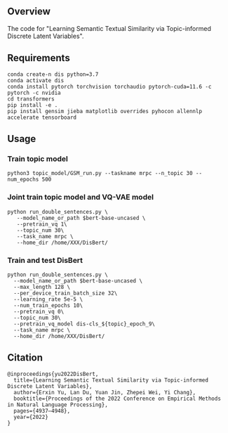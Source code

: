 ## Overview

The code for "Learning Semantic Textual Similarity via Topic-informed Discrete Latent Variables".

## Requirements

``` 
conda create-n dis python=3.7 
conda activate dis
conda install pytorch torchvision torchaudio pytorch-cuda=11.6 -c pytorch -c nvidia
cd transformers
pip install -e .
pip install gensim jieba matplotlib overrides pyhocon allennlp accelerate tensorboard
```

## Usage

### Train topic model 

``` 
python3 topic_model/GSM_run.py --taskname mrpc --n_topic 30 --num_epochs 500
```

### Joint train topic model and VQ-VAE model

```
python run_double_sentences.py \
   --model_name_or_path $bert-base-uncased \
   --pretrain_vq 1\
   --topic_num 30\
   --task_name mrpc \
   --home_dir /home/XXX/DisBert/
```

### Train and test DisBert

```
python run_double_sentences.py \
  --model_name_or_path $bert-base-uncased \
  --max_length 128 \
  --per_device_train_batch_size 32\
  --learning_rate 5e-5 \
  --num_train_epochs 10\
  --pretrain_vq 0\
  --topic_num 30\
  --pretrain_vq_model dis-cls_${topic}_epoch_9\
  --task_name mrpc \
  --home_dir /home/XXX/DisBert/
```

## Citation

```
@inproceedings{yu2022DisBert,
  title={Learning Semantic Textual Similarity via Topic-informed Discrete Latent Variables},
  author={Erxin Yu, Lan Du, Yuan Jin, Zhepei Wei, Yi Chang},
  booktitle={Proceedings of the 2022 Conference on Empirical Methods in Natural Language Processing},
  pages={4937–4948},
  year={2022}
}
```

